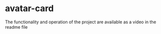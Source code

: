 # avatar-card
The functionality and operation of the project are available as a video in the readme file
